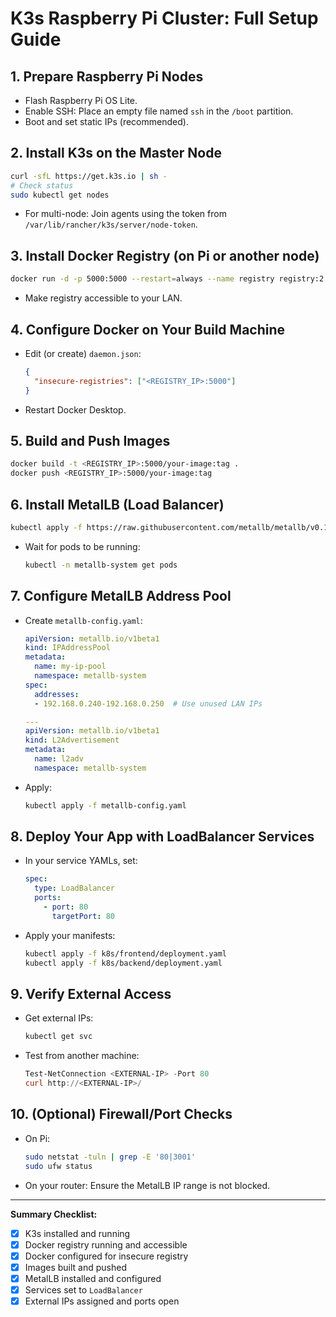 # K3s Raspberry Pi Cluster: Full Setup Guide

## 1. Prepare Raspberry Pi Nodes
- Flash Raspberry Pi OS Lite.
- Enable SSH: Place an empty file named `ssh` in the `/boot` partition.
- Boot and set static IPs (recommended).

## 2. Install K3s on the Master Node
```bash
curl -sfL https://get.k3s.io | sh -
# Check status
sudo kubectl get nodes
```
- For multi-node: Join agents using the token from `/var/lib/rancher/k3s/server/node-token`.

## 3. Install Docker Registry (on Pi or another node)
```bash
docker run -d -p 5000:5000 --restart=always --name registry registry:2
```
- Make registry accessible to your LAN.

## 4. Configure Docker on Your Build Machine
- Edit (or create) `daemon.json`:
  ```json
  {
    "insecure-registries": ["<REGISTRY_IP>:5000"]
  }
  ```
- Restart Docker Desktop.

## 5. Build and Push Images
```bash
docker build -t <REGISTRY_IP>:5000/your-image:tag .
docker push <REGISTRY_IP>:5000/your-image:tag
```

## 6. Install MetalLB (Load Balancer)
```bash
kubectl apply -f https://raw.githubusercontent.com/metallb/metallb/v0.13.12/config/manifests/metallb-native.yaml
```
- Wait for pods to be running:
  ```bash
  kubectl -n metallb-system get pods
  ```

## 7. Configure MetalLB Address Pool
- Create `metallb-config.yaml`:
  ```yaml
  apiVersion: metallb.io/v1beta1
  kind: IPAddressPool
  metadata:
    name: my-ip-pool
    namespace: metallb-system
  spec:
    addresses:
    - 192.168.0.240-192.168.0.250  # Use unused LAN IPs

  ---
  apiVersion: metallb.io/v1beta1
  kind: L2Advertisement
  metadata:
    name: l2adv
    namespace: metallb-system
  ```
- Apply:
  ```bash
  kubectl apply -f metallb-config.yaml
  ```

## 8. Deploy Your App with LoadBalancer Services
- In your service YAMLs, set:
  ```yaml
  spec:
    type: LoadBalancer
    ports:
      - port: 80
        targetPort: 80
  ```
- Apply your manifests:
  ```bash
  kubectl apply -f k8s/frontend/deployment.yaml
  kubectl apply -f k8s/backend/deployment.yaml
  ```

## 9. Verify External Access
- Get external IPs:
  ```bash
  kubectl get svc
  ```
- Test from another machine:
  ```powershell
  Test-NetConnection <EXTERNAL-IP> -Port 80
  curl http://<EXTERNAL-IP>/
  ```

## 10. (Optional) Firewall/Port Checks
- On Pi:
  ```bash
  sudo netstat -tuln | grep -E '80|3001'
  sudo ufw status
  ```
- On your router: Ensure the MetalLB IP range is not blocked.

---

**Summary Checklist:**
- [x] K3s installed and running
- [x] Docker registry running and accessible
- [x] Docker configured for insecure registry
- [x] Images built and pushed
- [x] MetalLB installed and configured
- [x] Services set to `LoadBalancer`
- [x] External IPs assigned and ports open
